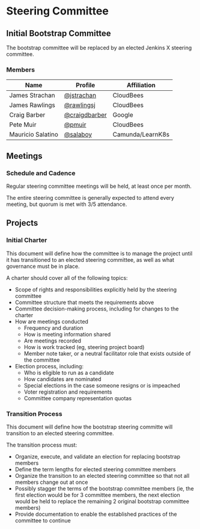 # Steering Committee

## Initial Bootstrap Committee

The bootstrap committee will be replaced by an elected Jenkins X steering committee.

### Members

| Name | Profile | Affiliation |
| ---- | ------- | ----------- |
| James Strachan | [@jstrachan](https://github.com/jstrachan) | CloudBees |
| James Rawlings | [@rawlingsj](https://github.com/rawlingsj) | CloudBees |
| Craig Barber | [@craigdbarber](https://github.com/craigdbarber) | Google |
| Pete Muir | [@pmuir](https://github.com/pmuir) | CloudBees |
| Mauricio Salatino | [@salaboy](https://github.com/Salaboy) | Camunda/LearnK8s |

## Meetings

### Schedule and Cadence

Regular steering committee meetings will be held, at least once per month. 

The entire steering committee is generally expected to attend every meeting, but quorum is met with 3/5 attendance.

## Projects

### Initial Charter

This document will define how the committee is to manage the project until it has transitioned to an elected steering committee, as well as what governance must be in place. 

A charter should cover all of the following topics:
* Scope of rights and responsibilities explicitly held by the steering committee
* Committee structure that meets the requirements above
* Committee decision-making process, including for changes to the charter
* How are meetings conducted
   * Frequency and duration
   * How is meeting information shared
   * Are meetings recorded
   * How is work tracked (eg, steering project board)
   * Member note taker, or a neutral facilitator role that exists outside of the committee
* Election process, including:
   * Who is eligible to run as a candidate
   * How candidates are nominated
   * Special elections in the case someone resigns or is impeached
   * Voter registration and requirements
   * Committee company representation quotas
 
 ### Transition Process
 
 This document will define how the bootstrap steering committe will transition to an elected steering committee.
 
 The transition process must:
 * Organize, execute, and validate an election for replacing bootstrap members 
 * Define the term lengths for elected steering committee members
 * Organize the transition to an elected steering committee so that not all members change out at once
  * Possibly stagger the terms of the bootstrap committee members (ie, the first election would be for 3 committee members, the next election would be held to replace the remaining 2 original bootstrap committee members)
 * Provide documentation to enable the established practices of the committee to continue 

